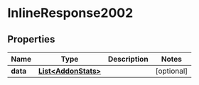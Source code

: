 # InlineResponse2002

## Properties
Name | Type | Description | Notes
------------ | ------------- | ------------- | -------------
**data** | [**List&lt;AddonStats&gt;**](AddonStats.md) |  |  [optional]
